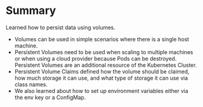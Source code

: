 # Summary

Learned how to persist data using volumes.

* Volumes can be used in simple scenarios where there is a single host machine. 
* Persistent Volumes need to be used when scaling to multiple machines or when using a cloud provider
because Pods can be destroyed. Persistent Volumes are an additional resource of the Kubernetes Cluster.
* Persistent Volume Claims defined how the volume should be claimed, how much storage it can use, and what 
type of storage it can use via class names.
* We also learned about how to set up environment variables either via the env key or a ConfigMap.
